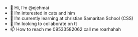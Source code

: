 - 👋 Hi, I’m @ejehmai
- 👀 I’m interested in cats and him
- 🌱 I’m currently learning at christian Samaritan School (CSS)
- 💞️ I’m looking to collaborate on tt
- 📫 How to reach me 09533582062 call me roarhahah


<!---
ejehmai/ejehmai is a ✨ special ✨ repository because its `README.md` (this file) appears on your GitHub profile.
You can click the Preview link to take a look at your changes.
--->
